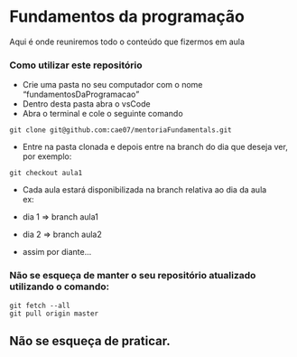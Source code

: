 # Fundamentos da programação

<p>Aqui é onde reuniremos todo o conteúdo que fizermos em aula</p>

### Como utilizar este repositório

- Crie uma pasta no seu computador com o nome <q>fundamentosDaProgramacao</q>
- Dentro desta pasta abra o vsCode
- Abra o terminal e cole o seguinte comando
```
git clone git@github.com:cae07/mentoriaFundamentals.git
```
- Entre na pasta clonada e depois entre na branch do dia que deseja ver, por exemplo:
```
git checkout aula1
```

- Cada aula estará disponibilizada na branch relativa ao dia da aula <br>
ex:

- dia 1 => branch aula1 <br>
- dia 2 => branch aula2 <br>
- assim por diante...

### Não se esqueça de manter o seu repositório atualizado utilizando o comando:
```
git fetch --all
git pull origin master
```

## Não se esqueça de praticar.